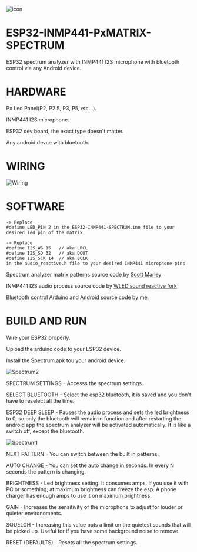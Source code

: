 ![icon](https://user-images.githubusercontent.com/61933721/123552174-983dc180-d77d-11eb-9d72-8daecaa46584.png)

# ESP32-INMP441-PxMATRIX-SPECTRUM
ESP32 spectrum analyzer with INMP441 I2S microphone with bluetooth control via any Android device.

# HARDWARE
Px Led Panel(P2, P2.5, P3, P5, etc...).

INMP441 I2S microphone.

ESP32 dev board, the exact type doesn't matter.

Any android devce with bluetooth.

# WIRING

![Wiring](https://user-images.githubusercontent.com/61933721/142764859-445b5130-671d-430f-9cb5-2aa01c29e51b.png)


# SOFTWARE

    -> Replace
    #define LED_PIN 2 in the ESP32-INMP441-SPECTRUM.ino file to your desired led pin of the matrix.

    -> Replace
    #define I2S_WS 15   // aka LRCL
    #define I2S_SD 32   // aka DOUT
    #define I2S_SCK 14  // aka BCLK
    in the audio_reactive.h file to your desired INMP441 microphone pins

Spectrum analyzer matrix patterns source code by [Scott Marley](https://github.com/s-marley/ESP32-INMP441-Matrix-VU)

INMP441 I2S audio process source code by [WLED sound reactive fork](https://github.com/atuline/WLED)

Bluetooth control Arduino and Android source code by me.

# BUILD AND RUN
Wire your ESP32 properly.

Upload the arduino code to your ESP32 device.

Install the Spectrum.apk tou your android device.

![Spectrum2](https://user-images.githubusercontent.com/61933721/123543784-df658b80-d758-11eb-9e7d-9141360e3ed1.png)

SPECTRUM SETTINGS - Accesss the spectrum settings.

SELECT BLUETOOTH - Select the esp32 bluetooth, it is saved and you don't have to reselect all the time.

ESP32 DEEP SLEEP - Pauses the audio process and sets the led brightness to 0, so only the bluetooth will remain in function and after restarting the android app the spectrum analyzer will be activated automatically. It is like a switch off, except the bluetooth.

![Spectrum1](https://user-images.githubusercontent.com/61933721/123284133-afc64180-d514-11eb-88a6-4419e1215f16.png)

NEXT PATTERN - You can switch between the built in patterns.

AUTO CHANGE - You can set the auto change in seconds. In every N seconds the pattern is changing.

BRIGHTNESS - Led brightness setting. It consumes amps. If you use it with PC or something, at maximum brightness can freeze the esp. A phone charger has enough amps to use it on maximum brightness.

GAIN - Increases the sensitivity of the microphone to adjust for louder or quieter environoments.

SQUELCH - Increasing this value puts a limit on the quietest sounds that will be picked up. Useful for if you have some background noise to remove.

RESET (DEFAULTS) - Resets all the spectrum settings.
